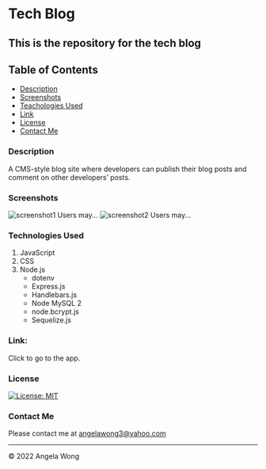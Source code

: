 # Tech Blog

## This is the repository for the tech blog

## Table of Contents

- [Description](#description)
- [Screenshots](#screenshots)
- [Teachologies Used](#technologies-used)
- [Link](#link)
- [License](#license)
- [Contact Me](#contact-me)

### Description

A CMS-style blog site where developers can publish their blog posts and comment on other developers’ posts.

### Screenshots

![screenshot1]()
Users may...
![screenshot2]()
Users may...

### Technologies Used

1. JavaScript
2. CSS
3. Node.js
   - dotenv
   - Express.js
   - Handlebars.js
   - Node MySQL 2
   - node.bcrypt.js
   - Sequelize.js

### Link:

Click []() to go to the app.

### License

[![License: MIT](https://img.shields.io/badge/license-MIT-green)](https://opensource.org/licenses/MIT)

### Contact Me

Please contact me at angelawong3@yahoo.com

---

© 2022 Angela Wong
